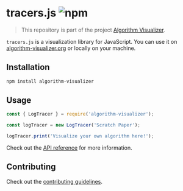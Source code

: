# tracers.js ![npm](https://img.shields.io/npm/v/algorithm-visualizer.svg?style=flat-square)

> This repository is part of the project [Algorithm Visualizer](https://github.com/algorithm-visualizer).

`tracers.js` is a visualization library for JavaScript.
You can use it on [algorithm-visualizer.org](https://algorithm-visualizer.org/) or locally on your machine.

## Installation

```bash
npm install algorithm-visualizer
```

## Usage

```js
const { LogTracer } = require('algorithm-visualizer');

const logTracer = new LogTracer('Scratch Paper');

logTracer.print('Visualize your own algorithm here!');
```

Check out the [API reference](https://github.com/algorithm-visualizer/algorithm-visualizer/wiki) for more information.

## Contributing

Check out the [contributing guidelines](https://github.com/algorithm-visualizer/tracers.js/blob/master/CONTRIBUTING.md).
